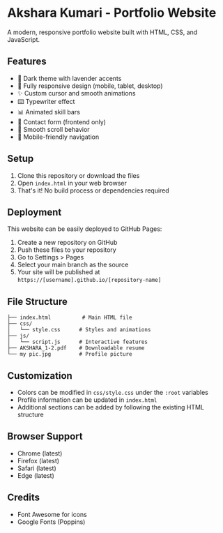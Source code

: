 # Akshara Kumari - Portfolio Website

A modern, responsive portfolio website built with HTML, CSS, and JavaScript.

## Features

- 🌙 Dark theme with lavender accents
- 📱 Fully responsive design (mobile, tablet, desktop)
- ✨ Custom cursor and smooth animations
- ⌨️ Typewriter effect
- 📊 Animated skill bars
- 📝 Contact form (frontend only)
- 🎯 Smooth scroll behavior
- 🍔 Mobile-friendly navigation

## Setup

1. Clone this repository or download the files
2. Open `index.html` in your web browser
3. That's it! No build process or dependencies required

## Deployment

This website can be easily deployed to GitHub Pages:

1. Create a new repository on GitHub
2. Push these files to your repository
3. Go to Settings > Pages
4. Select your main branch as the source
5. Your site will be published at `https://[username].github.io/[repository-name]`

## File Structure

```
├── index.html          # Main HTML file
├── css/
│   └── style.css      # Styles and animations
├── js/
│   └── script.js      # Interactive features
├── AKSHARA_1-2.pdf    # Downloadable resume
└── my pic.jpg         # Profile picture
```

## Customization

- Colors can be modified in `css/style.css` under the `:root` variables
- Profile information can be updated in `index.html`
- Additional sections can be added by following the existing HTML structure

## Browser Support

- Chrome (latest)
- Firefox (latest)
- Safari (latest)
- Edge (latest)

## Credits

- Font Awesome for icons
- Google Fonts (Poppins) 